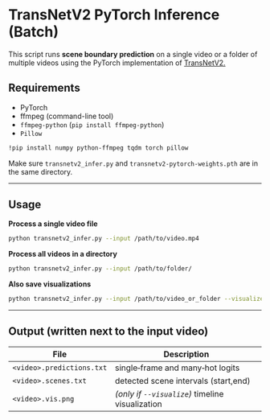 # TransNetV2 PyTorch Inference (Batch)

This script runs **scene boundary prediction** on a single video or a folder of multiple videos using the PyTorch implementation of [TransNetV2.](https://github.com/soCzech/TransNetV2)

## Requirements

* PyTorch
* ffmpeg (command-line tool)
* `ffmpeg-python` (`pip install ffmpeg-python`)
* `Pillow`

```sh
!pip install numpy python-ffmpeg tqdm torch pillow
```

Make sure `transnetv2_infer.py` and
`transnetv2-pytorch-weights.pth` are in the same directory.

---

## Usage

**Process a single video file**

```bash
python transnetv2_infer.py --input /path/to/video.mp4
```

**Process all videos in a directory**

```bash
python transnetv2_infer.py --input /path/to/folder/
```

**Also save visualizations**

```bash
python transnetv2_infer.py --input /path/to/video_or_folder --visualize
```

---

## Output (written next to the input video)

| File                      | Description                                      |
| ------------------------- | ------------------------------------------------ |
| `<video>.predictions.txt` | single‐frame and many‐hot logits                 |
| `<video>.scenes.txt`      | detected scene intervals (start,end)             |
| `<video>.vis.png`         | *(only if `--visualize`)* timeline visualization |
